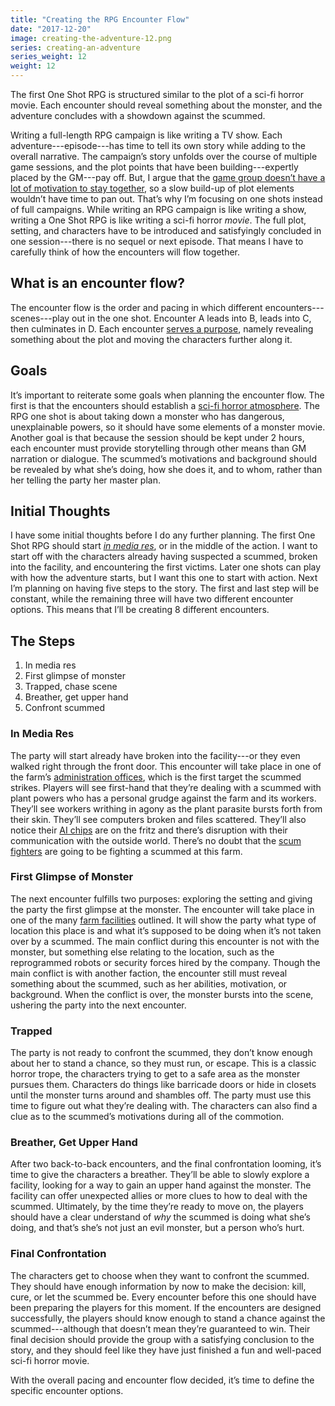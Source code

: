 ```yaml
---
title: "Creating the RPG Encounter Flow"
date: "2017-12-20"
image: creating-the-adventure-12.png
series: creating-an-adventure
series_weight: 12
weight: 12
---
```


The first One Shot RPG is structured similar to the plot of a sci-fi horror movie. Each encounter should reveal something about the monster, and the adventure concludes with a showdown against the scummed.<!--more-->

Writing a full-length RPG campaign is like writing a TV show. Each adventure---episode---has time to tell its own story while adding to the overall narrative. The campaign’s story unfolds over the course of multiple game sessions, and the plot points that have been building---expertly placed by the GM---pay off. But, I argue that the [game group doesn’t have a lot of motivation to stay together](/blog/creating-the-setting/justification-for-one-shot-rpg/#the-issue-of-organizing-a-group), so a slow build-up of plot elements wouldn’t have time to pan out. That’s why I’m focusing on one shots instead of full campaigns. While writing an RPG campaign is like writing a show, writing a One Shot RPG is like writing a sci-fi horror _movie_. The full plot, setting, and characters have to be introduced and satisfyingly concluded in one session---there is no sequel or next episode. That means I have to carefully think of how the encounters will flow together.

## What is an encounter flow?
The encounter flow is the order and pacing in which different encounters---scenes---play out in the one shot. Encounter A leads into B, leads into C, then culminates in D. Each encounter [serves a purpose](/blog/creating-an-adventure/adventure-parts/#rpg-encounters), namely revealing something about the plot and moving the characters further along it.

## Goals
It’s important to reiterate some goals when planning the encounter flow. The first is that the encounters should establish a [sci-fi horror atmosphere](/blog/creating-an-adventure/goals-for-a-one-shot/#the-goals-for-an-rpg-one-shot). The RPG one shot is about taking down a monster who has dangerous, unexplainable powers, so it should have some elements of a monster movie. Another goal is that because the session should be kept under 2 hours, each encounter must provide storytelling through other means than GM narration or dialogue. The scummed’s motivations and background should be revealed by what she’s doing, how she does it, and to whom, rather than her telling the party her master plan.

## Initial Thoughts
I have some initial thoughts before I do any further planning. The first One Shot RPG should start [_in media res_](http://tvtropes.org/pmwiki/pmwiki.php/Main/InMediasRes), or in the middle of the action. I want to start off with the characters already having suspected a scummed, broken into the facility, and encountering the first victims. Later one shots can play with how the adventure starts, but I want this one to start with action. Next I’m planning on having five steps to the story. The first and last step will be constant, while the remaining three will have two different encounter options. This means that I’ll be creating 8 different encounters.

## The Steps
1. In media res
1. First glimpse of monster
1. Trapped, chase scene
1. Breather, get upper hand
1. Confront scummed

### In Media Res
The party will start already have broken into the facility---or they even walked right through the front door. This encounter will take place in one of the farm’s [administration offices](/blog/creating-an-adventure/animal-processes-farm/#admin), which is the first target the scummed strikes. Players will see first-hand that they’re dealing with a scummed with plant powers who has a personal grudge against the farm and its workers. They’ll see workers writhing in agony as the plant parasite bursts forth from their skin. They’ll see computers broken and files scattered. They’ll also notice their [AI chips](/blog/creating-the-characters/ai-and-internet/) are on the fritz and there’s disruption with their communication with the outside world. There’s no doubt that the [scum fighters](/blog/creating-the-setting/expanding-upon-scum-and-horror/#scum-fighters) are going to be fighting a scummed at this farm.

### First Glimpse of Monster
The next encounter fulfills two purposes: exploring the setting and giving the party the first glimpse at the monster. The encounter will take place in one of the many [farm facilities](/blog/creating-an-adventure/plant-processes-farm/) outlined. It will show the party what type of location this place is and what it’s supposed to be doing when it’s not taken over by a scummed. The main conflict during this encounter is not with the monster, but something else relating to the location, such as the reprogrammed robots or security forces hired by the company. Though the main conflict is with another faction, the encounter still must reveal something about the scummed, such as her abilities, motivation, or background. When the conflict is over, the monster bursts into the scene, ushering the party into the next encounter.

### Trapped
The party is not ready to confront the scummed, they don’t know enough about her to stand a chance, so they must run, or escape. This is a classic horror trope, the characters trying to get to a safe area as the monster pursues them. Characters do things like barricade doors or hide in closets until the monster turns around and shambles off. The party must use this time to figure out what they’re dealing with. The characters can also find a clue as to the scummed’s motivations during all of the commotion.

### Breather, Get Upper Hand
After two back-to-back encounters, and the final confrontation looming, it’s time to give the characters a breather. They’ll be able to slowly explore a facility, looking for a way to gain an upper hand against the monster. The facility can offer unexpected allies or more clues to how to deal with the scummed. Ultimately, by the time they’re ready to move on, the players should have a clear understand of _why_ the scummed is doing what she’s doing, and that’s she’s not just an evil monster, but a person who’s hurt.

### Final Confrontation
The characters get to choose when they want to confront the scummed. They should have enough information by now to make the decision: kill, cure, or let the scummed be. Every encounter before this one should have been preparing the players for this moment. If the encounters are designed successfully, the players should know enough to stand a chance against the scummed---although that doesn’t mean they’re guaranteed to win. Their final decision should provide the group with a satisfying conclusion to the story, and they should feel like they have just finished a fun and well-paced sci-fi horror movie.

With the overall pacing and encounter flow decided, it’s time to define the specific encounter options.
